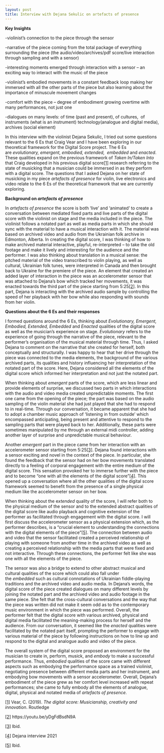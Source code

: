 ```yaml
---
layout: post
title: Interview with Dejana Sekulic on artefacts of presence
---
```

<p><strong>Key Insights</strong></p>



<p>-violinist&#8217;s connection to the piece through the sensor</p>



<p>-narrative of the piece coming from the total package of everything surrounding the piece (the audio/video/archives/pdf score/live interaction through sampling and with a sensor)</p>



<p>-interesting moments emerged through interaction with a sensor &#8211; an exciting way to interact with the music of the piece</p>



<p>-violinist’s embodied movements in a constant feedback loop making her immersed with all the other parts of the piece but also learning about the importance of minuscule movement changes</p>



<p>-comfort with the piece &#8211; degree of embodiment growing overtime with many performances, not just one</p>



<p>-dialogues on many levels: of time (past and present), of cultures,&nbsp; of instruments (what is an instrument) technology(analogue and digital media), archives (social element)</p>



<p>In this interview with the violinist Dejana Sekulic, I tried out some questions relevant to the 6 Es that Craig Vear and I have been exploring in our theoretical framework for the Digital Score project. The 6 Es are&nbsp;<em>evolutionary, </em><em>emergent, </em><em>embodied, </em><em>extended,</em><em>&nbsp; embedded</em>&nbsp;and <em>e</em><em>nacted</em>. These qualities expand on the previous framework of <em>Taken In/Taken Into</em> that Craig developed in his previous digital score<a href="#_ftn1" target="_blank" rel="noreferrer noopener">[1]</a>&nbsp;research referring to the state of musicking that a musician could be immersed in as they perform with a digital score. The questions that I asked Dejana on her state of musicking in my piece&nbsp;<em>artefacts of presence</em>&nbsp;for violin, live electronics and video relate to the 6 Es of the theoretical framework that we are currently exploring.</p>



<p><strong>Background on&nbsp;</strong><em><strong>artefacts of presence</strong></em></p>



<p>In&nbsp;<em>artefacts of presence</em>&nbsp;the score is both &#8216;live&#8217; and &#8216;animated&#8217; to create a conversation between mediated fixed parts and live parts of the digital score with the violinist on stage and the media included in the piece. The violinist follows a notated part as well as media parts in which she should sync with the material to have a musical interaction with it. The material was based on archived video and audio from the Ukrainian folk archive in Edmonton, Alberta. In creating the digital score, I was thinking of how to make archived material interactive, playful, re-interpreted – to take the old footage and make it lively and interesting for the audience and the performer. I was also thinking about translation in a musical sense: the pitched material of the video transcribed to violin playing, as well as cultural, Ukrainian folk tunes, were interpreted in Canada and then brought back to Ukraine for the premiere of the piece. An element that created an added layer of interaction in the piece was an accelerometer sensor that was attached to Dejana’s bow which tracked her movements, it was enacted towards the third part of the piece starting from 5:25<a href="#_ftn2" target="_blank" rel="noreferrer noopener">[2]</a>. In this part, Dejana is interacting with the archived audio sample by controlling the speed of her playback with her bow while also responding with sounds from her violin.</p>



<p><strong>Questions about the 6 Es and their responses</strong></p>



<p>I formed questions around the 6 Es, thinking about&nbsp;<em>Evolutionary, Emergent, Embodied, Extended, Embedded&nbsp;</em>and<em>&nbsp;Enacted&nbsp;</em>qualities of the digital score as well as the musician’s experience on stage.&nbsp;<em>Evolutionary&nbsp;</em>refers to the experience of going through the narrative of the piece, relevant to the performer’s organisation of the musical material through time. Thus, I asked Dejana to comment on the narrative that she created for herself, both conceptually and structurally. I was happy to hear that her drive through the piece was connected to the media elements, the background of the various archived parts, its qualities and history influencing her interpretation of the notated part of the score. Here, Dejana considered all the elements of the digital score which informed her interpretation and not just the notated part.</p>



<p>When thinking about&nbsp;<em>emergent</em>&nbsp;parts of the score, which are less linear and provide elements of surprise, we discussed two parts in which interactions with the audio and video media created unpredictable moments. The first one came from the opening of the piece; the part was based on the audio sampling of the violin material she had just played that she had to respond to in real-time. Through our conversation, it became apparent that she had to adopt a chamber music approach of ‘listening in from outside’ which encompassed anticipating, being present and attentive to respond to the sampling parts that were played back to her. Additionally, these parts were sometimes manipulated by me through an external midi controller, adding another layer of surprise and unpredictable musical behaviour.</p>



<p>Another&nbsp;<em>emergent</em>&nbsp;part in the piece came from her interaction with an accelerometer sensor starting from 5:25<a href="#_ftn3" target="_blank" rel="noreferrer noopener">[3]</a>. Dejana found interactions with a sensor exciting and novel in the context of the piece. In particular, she found the feedback that the sensor had on her bow movements translated directly to a feeling of corporal engagement with the entire medium of the digital score. This sensation provoked her to immerse further with the piece and to become “one with all the elements of the digital score”<a href="#_ftn4" target="_blank" rel="noreferrer noopener">[4]</a>. This opened up a conversation where all the other qualities of the digital score framework seemed to benefit from the presence of a single physical medium like the accelerometer sensor on her bow.&nbsp;</p>



<p>When thinking about the e<em>xtended</em>&nbsp;quality of the score, I will refer both to the physical medium of the sensor and to the extended abstract qualities of the digital score like audio playback and cognitive extension of the performer as facilitated through engagement with the digital score. I will first discuss the accelerometer sensor as a physical extension which, as the performer describes, is a “crucial element to understanding the connections with the digital elements of the piece”<a href="#_ftn5" target="_blank" rel="noreferrer noopener">[5]</a>. The connection between audio and video that the sensor facilitated created a perceived relationship of playing with someone from another time in the archived video as well as creating a perceived relationship with the media parts that were fixed and not interactive. Through these connections, the performer felt like she was one with all the elements of the piece.</p>



<p>The sensor was also a bridge to extend to other abstract musical and cultural qualities of the score which could also fall under the&nbsp;<em>embedded</em>&nbsp;such as cultural connotations of Ukrainian fiddle-playing traditions and the archived video and audio media. In Dejana’s words, the digital score of the piece created dialogues on many different levels by joining the notated part and the archived video and audio footage in the same piece. She felt that the cross-cultural conversations and the way that the piece was written did not make it seem odd as to the contemporary music environment in which the piece was performed. Overall, the performer felt that the digital score with various archived, physical and digital media facilitated the meaning-making process for herself and the audience. From our conversation, it seemed like the&nbsp;<em>enacted&nbsp;</em>qualities were facilitated by the notated part itself, prompting the performer to engage with various material of the piece by following instructions on how to line up and respond to the digital and analogue audio and video of the piece.</p>



<p>The overall system of the digital score proposed an environment for the musician to create in, perform, musick, and&nbsp;<em>embody</em>&nbsp;to make a successful performance. Thus,&nbsp;<em>embodied&nbsp;</em>qualities of the score came with different aspects such as embodying the performance space as a trained violinist, negotiating presence between different media parts and her instrument, and embodying bow movements with a sensor accelerometer. Overall, Dejana’s embodiment of the piece grew as her comfort level increased with repeat performances; she came to fully embody all the elements of analogue, digital, physical and notated media of <em>artefacts of presence.</em></p>



<p><a href="#_ftnref1" target="_blank" rel="noreferrer noopener">[1]</a>&nbsp;Vear, C. (2019).&nbsp;<em>The digital score: Musicianship, creativity and innovation</em>. Routledge</p>



<p><a href="#_ftnref2" target="_blank" rel="noreferrer noopener">[2]</a>&nbsp;https://youtu.be/yDgFdBsdN9A</p>



<p><a href="#_ftnref3" target="_blank" rel="noreferrer noopener">[3]</a>&nbsp;Ibid.</p>



<p><a href="#_ftnref4" target="_blank" rel="noreferrer noopener">[4]</a>&nbsp;Dejana interview 2021</p>



<p><a href="#_ftnref5" target="_blank" rel="noreferrer noopener">[5]</a>&nbsp;Ibid.</p>
